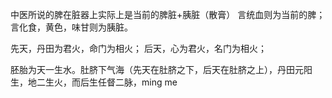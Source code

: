 
中医所说的脾在脏器上实际上是当前的脾脏+胰脏（散膏）
言统血则为当前的脾；言化食，黄色，味甘则为胰脏。

先天，丹田为君火，命门为相火；
后天，心为君火，名门为相火；

胚胎为天一生水。肚脐下气海（先天在肚脐之下，后天在肚脐之上），丹田元阳生，地二生火，而后生任督二脉，ming me